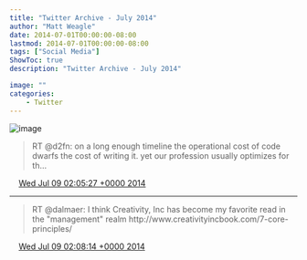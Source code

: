 ```yaml
---
title: "Twitter Archive - July 2014"
author: "Matt Weagle"
date: 2014-07-01T00:00:00-08:00
lastmod: 2014-07-01T00:00:00-08:00
tags: ["Social Media"]
ShowToc: true
description: "Twitter Archive - July 2014"

image: ""
categories: 
    - Twitter
---
```

![image](/sadtwitterbird3.jpg)

> RT @d2fn: on a long enough timeline the operational cost of code dwarfs the cost of writing it\. yet our profession usually optimizes for th…

<img src="./media/tweet.ico" width="12" /> [Wed Jul 09 02:05:27 +0000 2014](https://twitter.com/mweagle/status/486692577605730304)

----

> RT @dalmaer: I think Creativity, Inc has become my favorite read in the "management" realm http://www\.creativityincbook\.com/7\-core\-principles/

<img src="./media/tweet.ico" width="12" /> [Wed Jul 09 02:08:14 +0000 2014](https://twitter.com/mweagle/status/486693277249196032)